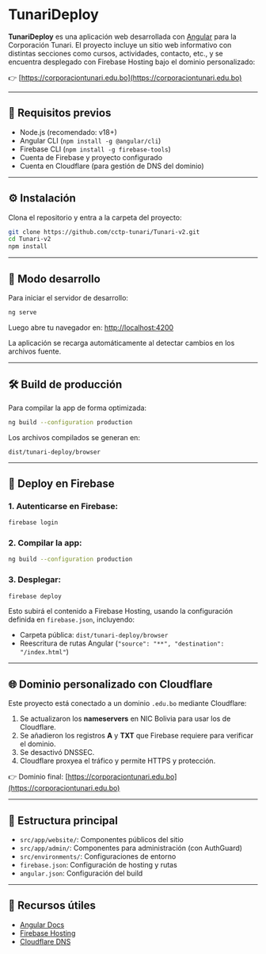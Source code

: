 # TunariDeploy

**TunariDeploy** es una aplicación web desarrollada con [Angular](https://angular.io/) para la Corporación Tunari. El proyecto incluye un sitio web informativo con distintas secciones como cursos, actividades, contacto, etc., y se encuentra desplegado con Firebase Hosting bajo el dominio personalizado:

👉 [https://corporaciontunari.edu.bo](https://corporaciontunari.edu.bo)

---

## 🧰 Requisitos previos

* Node.js (recomendado: v18+)
* Angular CLI (`npm install -g @angular/cli`)
* Firebase CLI (`npm install -g firebase-tools`)
* Cuenta de Firebase y proyecto configurado
* Cuenta en Cloudflare (para gestión de DNS del dominio)

---

## ⚙️ Instalación

Clona el repositorio y entra a la carpeta del proyecto:

```bash
git clone https://github.com/cctp-tunari/Tunari-v2.git
cd Tunari-v2
npm install
```

---

## 🥪 Modo desarrollo

Para iniciar el servidor de desarrollo:

```bash
ng serve
```

Luego abre tu navegador en:
[http://localhost:4200](http://localhost:4200)

La aplicación se recarga automáticamente al detectar cambios en los archivos fuente.

---

## 🛠️ Build de producción

Para compilar la app de forma optimizada:

```bash
ng build --configuration production
```

Los archivos compilados se generan en:

```
dist/tunari-deploy/browser
```

---

## 🚀 Deploy en Firebase

### 1. Autenticarse en Firebase:

```bash
firebase login
```

### 2. Compilar la app:

```bash
ng build --configuration production
```

### 3. Desplegar:

```bash
firebase deploy
```

Esto subirá el contenido a Firebase Hosting, usando la configuración definida en `firebase.json`, incluyendo:

* Carpeta pública: `dist/tunari-deploy/browser`
* Reescritura de rutas Angular (`"source": "**", "destination": "/index.html"`)

---

## 🌐 Dominio personalizado con Cloudflare

Este proyecto está conectado a un dominio `.edu.bo` mediante Cloudflare:

1. Se actualizaron los **nameservers** en NIC Bolivia para usar los de Cloudflare.
2. Se añadieron los registros **A** y **TXT** que Firebase requiere para verificar el dominio.
3. Se desactivó DNSSEC.
4. Cloudflare proxyea el tráfico y permite HTTPS y protección.

👉 Dominio final: [https://corporaciontunari.edu.bo](https://corporaciontunari.edu.bo)

---

## 📂 Estructura principal

* `src/app/website/`: Componentes públicos del sitio
* `src/app/admin/`: Componentes para administración (con AuthGuard)
* `src/environments/`: Configuraciones de entorno
* `firebase.json`: Configuración de hosting y rutas
* `angular.json`: Configuración del build

---

## 🔭 Recursos útiles

* [Angular Docs](https://angular.dev)
* [Firebase Hosting](https://firebase.google.com/docs/hosting)
* [Cloudflare DNS](https://developers.cloudflare.com/dns/)
